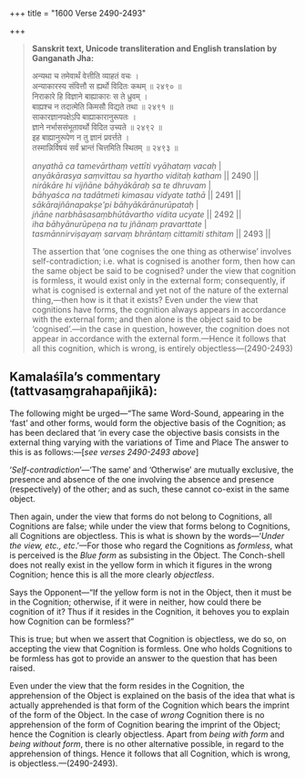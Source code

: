 +++
title = "1600 Verse 2490-2493"

+++
> **Sanskrit text, Unicode transliteration and English translation by Ganganath Jha:** 
>
> अन्यथा च तमेवार्थं वेत्तीति व्याहतं वचः ।  
> अन्याकारस्य संवित्तौ स ह्यर्थो विदितः कथम् ॥ २४९० ॥  
> निराकारे हि विज्ञाने बाह्याकारः स ते ध्रुवम् ।  
> बाह्यश्च न तदात्मेति किमसौ विद्यते तथा ॥ २४९१ ॥  
> साकारज्ञानपक्षेऽपि बाह्याकारानुरूपतः ।  
> ज्ञाने नर्भाससंभूतावर्थो विदित उच्यते ॥ २४९२ ॥  
> इह बाह्यानुरूपेण न तु ज्ञानं प्रवर्त्तते ।  
> तस्मान्निर्विषयं सर्वं भ्रान्तं चित्तमिति स्थितम् ॥ २४९३ ॥ 
>
> *anyathā ca tamevārthaṃ vettīti vyāhataṃ vacaḥ* \|  
> *anyākārasya saṃvittau sa hyartho viditaḥ katham* \|\| 2490 \|\|  
> *nirākāre hi vijñāne bāhyākāraḥ sa te dhruvam* \|  
> *bāhyaśca na tadātmeti kimasau vidyate tathā* \|\| 2491 \|\|  
> *sākārajñānapakṣe'pi bāhyākārānurūpataḥ* \|  
> *jñāne narbhāsasaṃbhūtāvartho vidita ucyate* \|\| 2492 \|\|  
> *iha bāhyānurūpeṇa na tu jñānaṃ pravarttate* \|  
> *tasmānnirviṣayaṃ sarvaṃ bhrāntaṃ cittamiti sthitam* \|\| 2493 \|\| 
>
> The assertion that ‘one cognises the one thing as otherwise’ involves self-contradiction; i.e. what is cognised is another form, then how can the same object be said to be cognised? under the view that cognition is formless, it would exist only in the external form; consequently, if what is cognised is external and yet not of the nature of the external thing,—then how is it that it exists? Even under the view that cognitions have forms, the cognition always appears in accordance with the external form; and then alone is the object said to be ‘cognised’.—in the case in question, however, the cognition does not appear in accordance with the external form.—Hence it follows that all this cognition, which is wrong, is entirely objectless—(2490-2493)



## Kamalaśīla’s commentary (tattvasaṃgrahapañjikā):

The following might be urged—“The same Word-Sound, appearing in the ‘fast’ and other forms, would form the objective basis of the Cognition; as has been declared that ‘in every case the objective basis consists in the external thing varying with the variations of Time and Place The answer to this is as follows:—[*see verses 2490-2493 above*]

‘*Self-contradiction*’—‘The same’ and ‘Otherwise’ are mutually exclusive, the presence and absence of the one involving the absence and presence (respectively) of the other; and as such, these cannot co-exist in the same object.

Then again, under the view that forms do not belong to Cognitions, all Cognitions are false; while under the view that forms belong to Cognitions, all Cognitions are objectless. This is what is shown by the words—‘*Under* *the* *view, etc., etc*.’—For those who regard the Cognitions as *formless*, what is perceived is the *Blue form* as subsisting in the Object. The Conch-shell does not really exist in the yellow form in which it figures in the wrong Cognition; hence this is all the more clearly *objectless*.

Says the Opponent—“If the yellow form is not in the Object, then it must be in the Cognition; otherwise, if it were in neither, how could there be cognition of it? Thus if it resides in the Cognition, it behoves you to explain how Cognition can be formless?”

This is true; but when we assert that Cognition is objectless, we do so, on accepting the view that Cognition is formless. One who holds Cognitions to be formless has got to provide an answer to the question that has been raised.

Even under the view that the form resides in the Cognition, the apprehension of the Object is explained on the basis of the idea that what is actually apprehended is that form of the Cognition which bears the imprint of the form of the Object. In the case of *wrong* Cognition there is no apprehension of the form of Cognition bearing the imprint of the Object; hence the Cognition is clearly objectless. Apart from *being with form* and *being without form*, there is no other alternative possible, in regard to the apprehension of things. Hence it follows that all Cognition, which is wrong, is objectless.—(2490-2493).


